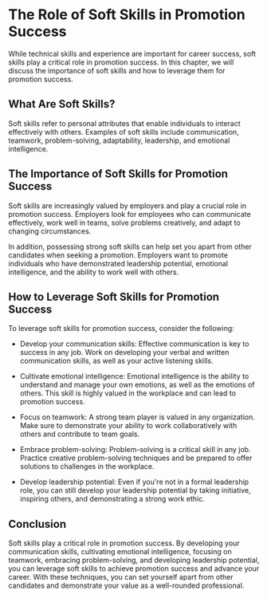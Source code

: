 The Role of Soft Skills in Promotion Success
=====================================================================================================

While technical skills and experience are important for career success, soft skills play a critical role in promotion success. In this chapter, we will discuss the importance of soft skills and how to leverage them for promotion success.

What Are Soft Skills?
---------------------

Soft skills refer to personal attributes that enable individuals to interact effectively with others. Examples of soft skills include communication, teamwork, problem-solving, adaptability, leadership, and emotional intelligence.

The Importance of Soft Skills for Promotion Success
---------------------------------------------------

Soft skills are increasingly valued by employers and play a crucial role in promotion success. Employers look for employees who can communicate effectively, work well in teams, solve problems creatively, and adapt to changing circumstances.

In addition, possessing strong soft skills can help set you apart from other candidates when seeking a promotion. Employers want to promote individuals who have demonstrated leadership potential, emotional intelligence, and the ability to work well with others.

How to Leverage Soft Skills for Promotion Success
-------------------------------------------------

To leverage soft skills for promotion success, consider the following:

* Develop your communication skills: Effective communication is key to success in any job. Work on developing your verbal and written communication skills, as well as your active listening skills.

* Cultivate emotional intelligence: Emotional intelligence is the ability to understand and manage your own emotions, as well as the emotions of others. This skill is highly valued in the workplace and can lead to promotion success.

* Focus on teamwork: A strong team player is valued in any organization. Make sure to demonstrate your ability to work collaboratively with others and contribute to team goals.

* Embrace problem-solving: Problem-solving is a critical skill in any job. Practice creative problem-solving techniques and be prepared to offer solutions to challenges in the workplace.

* Develop leadership potential: Even if you're not in a formal leadership role, you can still develop your leadership potential by taking initiative, inspiring others, and demonstrating a strong work ethic.

Conclusion
----------

Soft skills play a critical role in promotion success. By developing your communication skills, cultivating emotional intelligence, focusing on teamwork, embracing problem-solving, and developing leadership potential, you can leverage soft skills to achieve promotion success and advance your career. With these techniques, you can set yourself apart from other candidates and demonstrate your value as a well-rounded professional.
